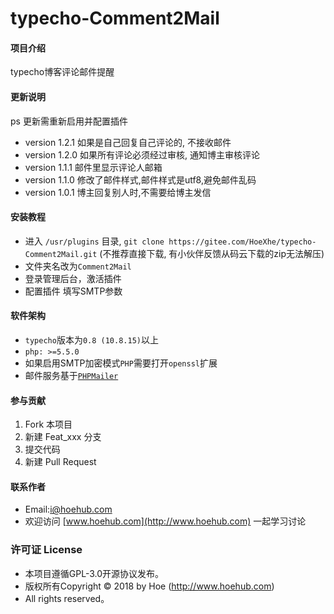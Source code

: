 # typecho-Comment2Mail

#### 项目介绍

typecho博客评论邮件提醒

#### 更新说明

ps 更新需重新启用并配置插件
- version 1.2.1 如果是自己回复自己评论的, 不接收邮件
- version 1.2.0 如果所有评论必须经过审核, 通知博主审核评论
- version 1.1.1 邮件里显示评论人邮箱
- version 1.1.0 修改了邮件样式,邮件样式是utf8,避免邮件乱码
- version 1.0.1 博主回复别人时,不需要给博主发信

#### 安装教程

- 进入 `/usr/plugins` 目录, `git clone https://gitee.com/HoeXhe/typecho-Comment2Mail.git` (不推荐直接下载, 有小伙伴反馈从码云下载的zip无法解压)
- 文件夹名改为`Comment2Mail`
- 登录管理后台，激活插件
- 配置插件 填写SMTP参数


#### 软件架构

- `typecho`版本为`0.8 (10.8.15)`以上
- `php: >=5.5.0`
- 如果启用SMTP加密模式`PHP`需要打开`openssl`扩展
- 邮件服务基于[`PHPMailer`](https://github.com/PHPMailer/PHPMailer/ )

#### 参与贡献

1. Fork 本项目
2. 新建 Feat_xxx 分支
3. 提交代码
4. 新建 Pull Request

#### 联系作者

- Email:i@hoehub.com
- 欢迎访问 [www.hoehub.com](http://www.hoehub.com) 一起学习讨论

### 许可证 License

- 本项目遵循GPL-3.0开源协议发布。
- 版权所有Copyright © 2018 by Hoe (http://www.hoehub.com)
- All rights reserved。